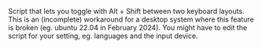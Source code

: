 Script that lets you toggle with Alt + Shift between two keyboard layouts. This is an (incomplete) workaround for a desktop system where this feature is broken (eg. ubuntu 22.04 in February 2024). You might have to edit the script for your setting, eg. languages and the input device.
